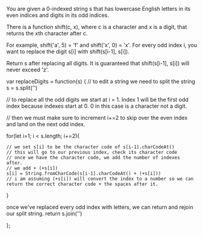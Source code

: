 You are given a 0-indexed string s that has lowercase English letters in its even indices and digits in its odd indices.

There is a function shift(c, x), where c is a character and x is a digit, that returns the xth character after c.

For example, shift('a', 5) = 'f' and shift('x', 0) = 'x'.
For every odd index i, you want to replace the digit s[i] with shift(s[i-1], s[i]).

Return s after replacing all digits. It is guaranteed that shift(s[i-1], s[i]) will never exceed 'z'.

 
var replaceDigits = function(s) {
    // to edit a string we need to split the string
    s = s.split('')

   // to replace all the odd digits we start at i = 1. Index 1 will be the first odd index because indexes start at 0. 0 in this case is a character not a digit.

   // then we must make sure to increment i+=2 to skip over the even index and land on the next odd index. 


for(let i=1; i < s.length; i+=2){

    // we set s[i] to be the character code of s[i-1].charCodeAt() 
    // this will go to our previous index, check its character code
    // once we have the character code, we add the number of indexes after.
    // we add + (+s[i])
    s[i] = String.fromCharCode(s[i-1].charCodeAt() + (+s[i]))
    // i am assuming (+s[i]) will convert the index to a number so we can return the correct character code + the spaces after it.
}

once we've replaced every odd index with letters, we can return and rejoin our split string.
    return s.join('')
    
};
